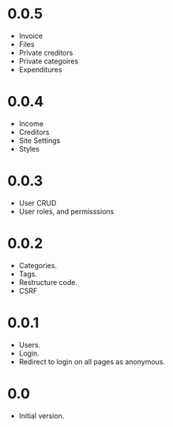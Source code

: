 0.0.5
=====
  * Invoice
  * Files
  * Private creditors
  * Private categoires
  * Expenditures

0.0.4
=====
  * Income
  * Creditors
  * Site Settings
  * Styles

0.0.3
=====
  * User CRUD
  * User roles, and permisssions

0.0.2
=====
  * Categories.
  * Tags.
  * Restructure code.
  * CSRF

0.0.1
=====
  * Users.
  * Login.
  * Redirect to login on all pages as anonymous.

0.0
===
  *  Initial version.
